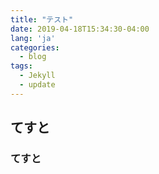 ```yaml
---
title: "テスト"
date: 2019-04-18T15:34:30-04:00
lang: 'ja'
categories:
  - blog
tags:
  - Jekyll
  - update
---
```



## てすと
### てすと